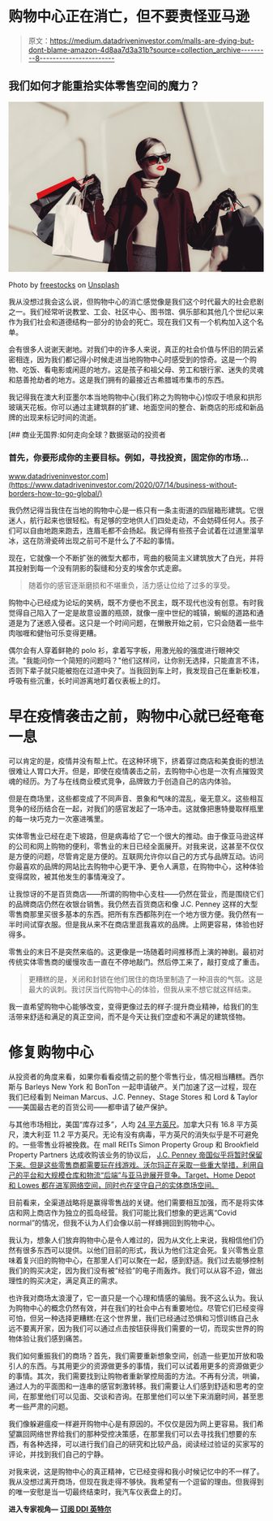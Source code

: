 # 购物中心正在消亡，但不要责怪亚马逊

> 原文：<https://medium.datadriveninvestor.com/malls-are-dying-but-dont-blame-amazon-4d8aa7d3a31b?source=collection_archive---------8----------------------->

## 我们如何才能重拾实体零售空间的魔力？

![](img/5ddefff2f6c1924941318c15fcc2c4bf.png)

Photo by [freestocks](https://unsplash.com/@freestocks?utm_source=medium&utm_medium=referral) on [Unsplash](https://unsplash.com?utm_source=medium&utm_medium=referral)

我从没想过我会这么说，但购物中心的消亡感觉像是我们这个时代最大的社会悲剧之一。我们经常听说教堂、工会、社区中心、图书馆、俱乐部和其他几个世纪以来作为我们社会和道德结构一部分的协会的死亡。现在我们又有一个机构加入这个名单。

会有很多人说谢天谢地。对我们中的许多人来说，真正的社会价值与怀旧的阴云紧密相连，因为我们都记得小时候走进当地购物中心时感受到的惊奇。这是一个购物、吃饭、看电影或闲逛的地方。这是孩子和祖父母、劳工和银行家、迷失的灵魂和慈善抢劫者的地方。这是我们拥有的最接近古希腊城市集市的东西。

我记得我在澳大利亚墨尔本当地购物中心(我们称之为购物中心)惊叹于喷泉和拱形玻璃天花板。你可以通过主建筑群的扩建、地面空间的整合、新商店的形成和新品牌的出现来标记时间的流逝。

[](https://www.datadriveninvestor.com/2020/07/14/business-without-borders-how-to-go-global/) [## 商业无国界:如何走向全球？数据驱动的投资者

### 首先，你要形成你的主要目标。例如，寻找投资，固定你的市场…

www.datadriveninvestor.com](https://www.datadriveninvestor.com/2020/07/14/business-without-borders-how-to-go-global/) 

我仍然记得当我住在当地的购物中心是一栋只有一条主街道的四层箱形建筑。它很迷人，航行起来也很轻松。有足够的空地供人们四处走动，不会妨碍任何人。孩子们可以自由地跑来跑去，连眉毛都不会扬起。我记得有些孩子会试着在过道里溜旱冰，这在防滑瓷砖出现之前可不是什么了不起的事情。

现在，它就像一个不断扩张的微型大都市，弯曲的极简主义建筑放大了白光，并将其投射到每一个没有阴影的裂缝和分支的埃舍尔式走廊。

> 随着你的感官逐渐磨损和不堪重负，活力感让位给了过多的享受。

购物中心已经成为论坛的笑柄，既不方便也不民主，既不现代也没有创意。有时我觉得自己陷入了一定是故意设置的瓶颈，就像一座中世纪的城镇，蜿蜒的道路和通道是为了迷惑入侵者。这只是一个时间问题，在懒散开始之前，它只会随着一些牛肉咖喱和健怡可乐变得更糟。

偶尔会有人穿着鲜艳的 polo 衫，拿着写字板，用激光般的强度进行眼神交流。"我能问你一个简短的问题吗？"他们这样问，让你别无选择，只能直言不讳，否则下辈子就只能被抱在过道中央了。当我回到车上时，我发现自己在重新校准，呼吸有些沉重，长时间游离地盯着仪表板上的灯。

# 早在疫情袭击之前，购物中心就已经奄奄一息

可以肯定的是，疫情并没有帮上忙。在这种环境下，挤着穿过商店和美食街的想法很难让人胃口大开。但是，即使在疫情袭击之前，去购物中心也是一次有点摧毁灵魂的经历。为了与在线商业模式竞争，品牌致力于创造自己的店内体验。

但是在商场里，这些都变成了不同声音、景象和气味的混乱，毫无意义。这些相互竞争的经历结合在一起，对我们的感官发起了一场冲击。这就像把惠特曼取样瓶里的每一块巧克力一次塞进嘴里。

实体零售业已经在走下坡路，但是病毒给了它一个很大的推动。由于像亚马逊这样的公司和网上购物的便利，零售业的末日已经全面展开。对我来说，这甚至不仅仅是方便的问题，尽管肯定是方便的。互联网允许你以自己的方式与品牌互动。访问你最喜欢的品牌的网站比去购物中心更干净、更令人满意，在购物中心，这种体验变得腐败，被其他发生的事情淹没了。

让我惊讶的不是百货商店——所谓的购物中心支柱——仍然在营业，而是围绕它们的品牌商店仍然在收银台销售。我仍然去百货商店和像 J.C. Penney 这样的大型零售商那里买很多基本的东西。把所有东西都陈列在一个地方很方便。我仍然有一半时间试穿衣服。但是我从来不在商店里逛我喜欢的品牌。上网更容易，体验也好得多。

零售业的末日不是突然来临的。这更像是一场随着时间推移而上演的神剧。最初对传统实体零售商的缓慢攻击一直在不停地敲门。然后停工来了，敲打变成了重击。

> 更糟糕的是，关闭和封锁在他们居住的商场里制造了一种沮丧的气氛。这是最大的讽刺。我讨厌当代购物中心的体验，但我从来不想它就这样结束。

我一直希望购物中心能够改变，变得更像过去的样子:提升商业精神，给我们的生活带来舒适和满足的真正空间，而不是今天让我们空虚和不满足的建筑怪物。

# 修复购物中心

从投资者的角度来看，如果你看看疫情之前的整个零售行业，情况相当糟糕。西尔斯与 Barleys New York 和 BonTon 一起申请破产。关门加速了这一过程，现在我们已经看到 Neiman Marcus、J.C. Penney、Stage Stores 和 Lord & Taylor——美国最古老的百货公司——都申请了破产保护。

与其他市场相比，美国“库存过多”，人均 [24 平方英尺](https://techcrunch.com/2020/09/03/that-whole-foods-is-an-amazon-warehouse-get-used-to-it/)。加拿大只有 16.8 平方英尺，澳大利亚 11.2 平方英尺。无论有没有病毒，平方英尺的消失似乎是不可避免的。一些零售业将被挽救。在 mall REITs Simon Property Group 和 Brookfield Property Partners 达成收购该业务的协议后， [J.C. Penney 帝国似乎将暂时保留下来。但是这些零售商都需要玩在线游戏。沃尔玛正在采取一些重大举措，利用自己的平台和大规模仓库和物流“后端”与亚马逊展开竞争。Target、Home Depot 和 Lowes 都在进军网络空间，同时也在坚守自己的实体商场空间。](https://www.wsj.com/articles/landlords-strike-deal-to-acquire-bankrupt-j-c-penney-11599676718)

目前看来，全渠道战略将是赢得零售战的关键。他们需要相互加强，而不是将实体店和网上商店作为独立的孤岛经营。我们可能比我们想象的更远离“Covid normal”的情况，但我不认为人们会像以前一样蜂拥回到购物中心。

我认为，想象人们放弃购物中心是令人难过的，因为从文化上来说，我相信他们仍然有很多东西可以提供。以他们目前的形式，我认为他们注定会死。复兴零售业意味着复兴旧的购物中心，在那里人们可以聚在一起，感到舒适。我们过去能够控制我们的购买决定，因为我们没有被“经验”的电子雨轰炸。我们可以从容不迫，做出理性的购买决定，满足真正的需求。

也许我对商场太浪漫了，它一直只是一个心理和情感的骗局。我不这么认为。我认为购物中心的概念仍然有效，并在我们的社会中占有重要地位。尽管它们已经变得可怕，但另一种选择更糟糕:在这个世界里，我们已经通过恐惧和习惯训练自己永远不要离开家，因为我们可以通过点击按钮获得我们需要的一切，而现实世界的购物体验让我们感到痛苦。

我们如何重振我们的商场？首先，我们需要重新想象空间，创造一些更加开放和吸引人的东西。与其用更少的资源做更多的事情，我们可以试着用更多的资源做更少的事情。其次，我们需要找到让购物者重新掌控局面的方法。不再有分流，哄骗，通过人为的平面图和一连串的感官刺激转移。我们需要让人们感到舒适和思考的空间，在那里他们可以见面、交谈和咨询。在那里他们可以坐下来消磨时间，甚至思考一些严肃的问题。

我们像躲避瘟疫一样避开购物中心是有原因的。不仅仅是因为网上更容易。我们希望赢回网络世界给我们的那种受控决策感，在那里我们可以去寻找我们想要的东西，有各种选择，可以进行我们自己的研究和比较产品，阅读经过验证的买家写的评论，并找到我们自己的宁静。

对我来说，这是购物中心的真正精神，它已经变得和我小时候记忆中的不一样了。我从没想过离开商场，但现在我走得不够快。我希望有一个逗留的理由。但我得到的唯一安慰是当一切最终结束时，我汽车仪表盘上的灯。

**进入专家视角—** [**订阅 DDI 英特尔**](https://datadriveninvestor.com/ddi-intel)